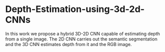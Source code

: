 # Depth-Estimation-using-3d-2d-CNNs
In this work we propose a hybrid 3D-2D CNN capable of estimating depth from a single image. The 2D CNN carries out the semantic segmentation and the 3D CNN estimates depth from it and the RGB image.
